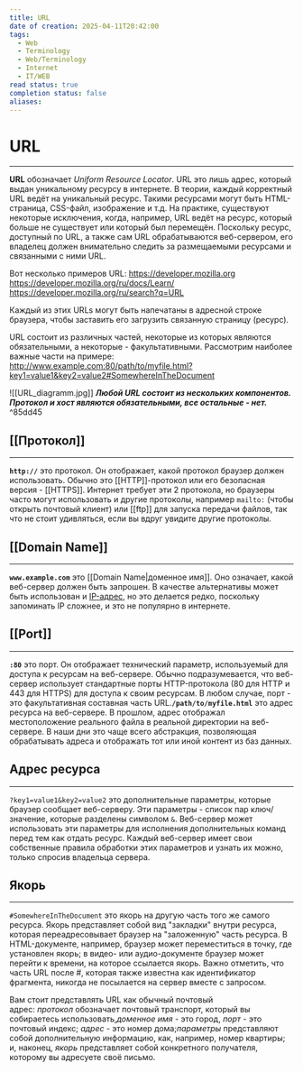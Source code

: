 ```yaml
---
title: URL
date of creation: 2025-04-11T20:42:00
tags:
  - Web
  - Terminology
  - Web/Terminology
  - Internet
  - IT/WEB
read status: true
completion status: false
aliases:
---
```

# URL
---

**URL** обозначает _Uniform Resource Locator_. URL это лишь адрес, который выдан уникальному ресурсу в интернете. В теории, каждый корректный URL ведёт на уникальный ресурс. Такими ресурсами могут быть HTML-страница, CSS-файл, изображение и т.д. На практике, существуют некоторые исключения, когда, например, URL ведёт на ресурс, который больше не существует или который был перемещён. Поскольку ресурс, доступный по URL, а также сам URL обрабатываются веб-сервером, его владелец должен внимательно следить за размещаемыми ресурсами и связанными с ними URL.

Вот несколько примеров URL:
https://developer.mozilla.org
https://developer.mozilla.org/ru/docs/Learn/
https://developer.mozilla.org/ru/search?q=URL

Каждый из этих URLs могут быть напечатаны в адресной строке браузера, чтобы заставить его загрузить связанную страницу (ресурс).

URL состоит из различных частей, некоторые из которых являются обязательными, а некоторые - факультативными. Рассмотрим наиболее важные части на примере:
http://www.example.com:80/path/to/myfile.html?key1=value1&key2=value2#SomewhereInTheDocument

![[URL_diagramm.jpg]]
***Любой URL состоит из нескольких компонентов. Протокол и хост являются обязательными, все остальные - нет.*** ^85dd45
## [[Протокол]]
---

**`http://`** это протокол. Он отображает, какой протокол браузер должен использовать. Обычно это [[HTTP]]-протокол или его безопасная версия - [[HTTPS]]. Интернет требует эти 2 протокола, но браузеры часто могут использовать и другие протоколы, например `mailto:` (чтобы открыть почтовый клиент) или [[ftp]] для запуска передачи файлов, так что не стоит удивляться, если вы вдруг увидите другие протоколы.


## [[Domain Name]]
---

**`www.example.com`** это [[Domain Name|доменное имя]]. Оно означает, какой веб-сервер должен быть запрошен. В качестве альтернативы может быть использован и [IP-адрес](https://developer.mozilla.org/ru/docs/Glossary/IP_Address), но это делается редко, поскольку запоминать IP сложнее, и это не популярно в интернете.


## [[Port]]
---

**`:80`** это порт. Он отображает технический параметр, используемый для доступа к ресурсам на веб-сервере. Обычно подразумевается, что веб-сервер использует стандартные порты HTTP-протокола (80 для HTTP и 443 для HTTPS) для доступа к своим ресурсам. В любом случае, порт - это факультативная составная часть URL.**`/path/to/myfile.html`** это адрес ресурса на веб-сервере. В прошлом, адрес отображал местоположение реального файла в реальной директории на веб-сервере. В наши дни это чаще всего абстракция, позволяющая обрабатывать адреса и отображать тот или иной контент из баз данных.


## Адрес ресурса
---

`?key1=value1&key2=value2` это дополнительные параметры, которые браузер сообщает веб-серверу. Эти параметры - список пар ключ/значение, которые разделены символом `&`. Веб-сервер может использовать эти параметры для исполнения дополнительных команд перед тем как отдать ресурс. Каждый веб-сервер имеет свои собственные правила обработки этих параметров и узнать их можно, только спросив владельца сервера.


## Якорь
---

`#SomewhereInTheDocument` это якорь на другую часть того же самого ресурса. Якорь представляет собой вид "закладки" внутри ресурса, которая переадресовывает браузер на "заложенную" часть ресурса. В HTML-документе, например, браузер может переместиться в точку, где установлен якорь; в видео- или аудио-документе браузер может перейти к времени, на которое ссылается якорь. Важно отметить, что часть URL после #, которая также известна как идентификатор фрагмента, никогда не посылается на сервер вместе с запросом.

Вам стоит представлять URL как обычный почтовый адрес: _протокол_ обозначает почтовый транспорт, который вы собираетесь использовать,_доменное имя_ - это город, _порт_ - это почтовый индекс; _адрес_ - это номер дома;_параметры_ представляют собой дополнительную информацию, как, например, номер квартиры; и, наконец, _якорь_ представляет собой конкретного получателя, которому вы адресуете своё письмо.
